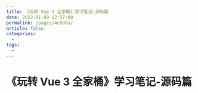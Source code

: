 ```yaml
---
title: 《玩转 Vue 3 全家桶》学习笔记-源码篇
date: 2022-01-09 12:57:00
permalink: /pages/4c680a/
article: false
categories:
  - 
tags:
  - 
---
```


# 《玩转 Vue 3 全家桶》学习笔记-源码篇

